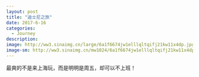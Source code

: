 ```yaml
---
layout: post
title: "迪士尼之旅"
date: 2017-6-16
categories:
  - Journey
description: 
image: http://ww3.sinaimg.cn/large/6a1f6674jw1elllqltqifj21kw11x4dp.jpg
image-sm: http://ww3.sinaimg.cn/mw1024/6a1f6674jw1elllqltqifj21kw11x4dp.jpg
---
```

最爽的不是来上海玩，而是明明是周五，却可以不上班！


